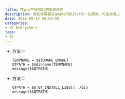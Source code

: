 ```yaml
---
title: 在pro中获取Qt的安装路径
description: 假如你需要在qmake时执行qt的一些程序，可能用得上
date: 2018-09-23 00:00:00
categories:
- Qt Everywhere
tags:
- Qt
---
```


- 方法一
  ```
  TEMPNAME = $${QMAKE_QMAKE}
  QTPATH = $$dirname(TEMPNAME)
  message($$QTPATH)
  ```
- 方法二
  ```
  QTPATH = $$[QT_INSTALL_LIBS]/../bin
  message($$QTPATH)
  ```


